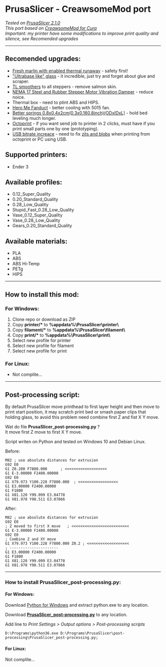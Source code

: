 # PrusaSlicer - CreawsomeMod port

*Tested on [PrusaSlicer 2.1.0](https://github.com/prusa3d/PrusaSlicer/releases)*   
*This port based on [CreawsomeMod for Cura](https://github.com/trouch/CreawsomeMod)*     
*Important: my printer have some modifications to improve print quality and silence, see Recomended upgrades*   

---

## Recomended upgrades:
  * [Fresh marlin with enabled thermal runaway](https://www.youtube.com/watch?v=fIl5X2ffdyo) - safety first!
  * ["Ultrabase like" glass](https://www.creality3d.shop/collections/accessories/products/upgrade-silicon-carbon-ender-3-build-surface-tempered-glass-plate-with-special-chemical-coating-235x235x3mm-for-mk2-mk3-hot-bed) - it incredible, just try and forget about glue and scraper.
  * [TL smoothers](https://ru.aliexpress.com/item/32810007015.html?spm=a2g0s.9042311.0.0.274233edxACo5q) to all steppers - remove salmon skin.
  * [NEMA 17 Steel and Rubber Stepper Motor Vibration Damper](https://ru.aliexpress.com/wholesale?catId=0&initiative_id=SB_20190915034629&SearchText=NEMA+17+Vibration+Damper&switch_new_app=y) - reduce noice.
  * Thermal box - need to ptint ABS and HIPS.
  * [Hero Me Fanduct](https://www.thingiverse.com/thing:3092044) - better cooling with 5015 fan.
  * [Better springs 0.8x0.4x2cm(0.3x0.160.8inch)(ODxIDxL)](https://ru.aliexpress.com/item/32991429216.html?spm=a2g0s.9042311.0.0.274233ed0rkQdU) - hold bed leveling much longer.
  * [Octoprint](https://www.youtube.com/watch?v=SvZjNSLXAJc) - if you want send job to printer in 2 clicks, must have if you print small parts one by one (prototyping).
  * [USB bitrate increace](https://www.thingiverse.com/thing:3626658?fbclid=IwAR1aeB2u3cLCRprocxgbzeCFYMaBGLWcW7z47T3M9EzIA6kJ9vJYJn1P2YE) - need to fix [zits and blobs](https://www.facebook.com/groups/Ender3/permalink/715827812187645/) when printing from octoprint or PC using USB.

## Supported printers:
  * Ender 3   

## Available profiles:
  * 0.12_Super_Quality   
  * 0.20_Standard_Quality   
  * 0.28_Low_Quality   
  * Stupid_Fast_0.28_Low_Quality   
  * Vase_0.12_Super_Quality   
  * Vase_0.28_Low_Quality
  * Gears_0.20_Standard_Quality
  
## Available materials:
  * PLA   
  * ABS
  * ABS Hi-Temp
  * PETg
  * HIPS   
---

## How to install this mod:
### For Windows:
  1. Clone repo or download as ZIP
  2. Copy **printer/\*** to **%appdata%\PrusaSlicer\printer\\**
  3. Copy **filament/\*** to **%appdata%\PrusaSlicer\filament\\**   
  4. Copy **print/\*** to **%appdata%\PrusaSlicer\print\\**   
  5. Select new profile for printer 
  6. Select new profile for filament   
  7. Select new profile for print 
  

### For Linux:
  * Not complite...

---

## Post-processing script:      
By default PrusaSlicer move printhead to first layer height and then move to print start position,
it may scratch print bed or smash paper clips that holding glass, to avoid this problem need combine
first Z and fist X Y move.

Wat do file **PrusaSlicer_post-processing.py** ?    
It move first Z move to first X Y move.   

Script writen on Python and tested on Windows 10 and Debian Linux.

Before:
```gcode
M82 ; use absolute distances for extrusion
G92 E0
G1 Z0.200 F7800.000      ; <<<<<<<<<<<<<<<<<<<   
G1 E-3.00000 F2400.00000
G92 E0
G1 X79.973 Y100.228 F7800.000  ; <<<<<<<<<<<<<<<<<<
G1 E3.00000 F2400.00000
G1 F1800
G1 X81.120 Y99.099 E3.04778
G1 X81.978 Y98.511 E3.07866
```

After:
```gcode
M82 ; use absolute distances for extrusion
G92 E0
; Z moved to first X move   ; <<<<<<<<<<<<<<<<<<<<<<<<<<
G1 E-3.00000 F2400.00000
G92 E0
; Combine Z and XY move
G1 X79.973 Y100.228 F7800.000 Z0.2 ; <<<<<<<<<<<<<<<<<<<
; ----------------------
G1 E3.00000 F2400.00000
G1 F1800
G1 X81.120 Y99.099 E3.04778
G1 X81.978 Y98.511 E3.07866
```

---

### How to install **PrusaSlicer_post-processing.py**:
#### For Windows:   
Download [Python for Windows](https://www.python.org/ftp/python/3.6.1/python-3.6.1-embed-win32.zip) 
and extract python.exe to any location.   

Download [**PrusaSlicer_post-processing.py**](https://github.com/McPcholkin/PrusaSlicer-CreawsomeMod/raw/master/post-processing/PrusaSlicer_post-processing.py) to any location.   

Add line to *Print Settings > Output options > Post-processing scripts*
```
D:\Programs\python36.exe D:\Programs\PrusaSlicer\post-processing\PrusaSlicer_post-processing.py;
```
#### For Linux:   
Not complite...